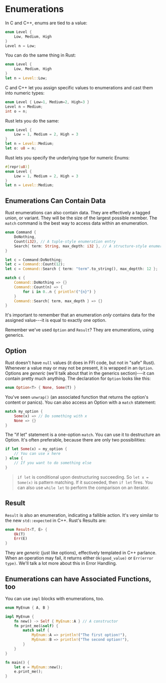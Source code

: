 # Enumerations

In C and C++, enums are tied to a value:

```c
enum Level {
    Low, Medium, High
}
Level n = Low;
```

You can do the same thing in Rust:

```rust
enum Level {
    Low, Medium, High
}
let n = Level::Low;
```

C and C++ let you assign specific values to enumerations and cast them into numeric types:

```c
enum Level { Low=1, Medium=2, High=3 }
Level n = Medium;
int o = n;
```

Rust lets you do the same:

```rust
enum Level {
    Low = 1, Medium = 2, High = 3
}
let n = Level::Medium;
let o: u8 = n;
```

Rust lets you specify the underlying type for numeric Enums:

```rust
#[repr(u8)]
enum Level {
    Low = 1, Medium = 2, High = 3
}
let n = Level::Medium;
```

## Enumerations Can Contain Data

Rust enumerations can also contain data. They are effectively a tagged union, or variant. They will be the size of the largest possible member. The `match` command is the best way to access data within an enumeration.

```rust
enum Command {
    DoNothing,
    Count(i32), // A tuple-style enumeration entry
    Search{ term: String, max_depth: i32 }, // A structure-style enumeration entry
}

let c = Command:DoNothing;
let c = Command::Count(12);
let c = Command::Search { term: "term".to_string(), max_deptth: 12 };

match c {
    Command::DoNothing => {}
    Command::Count(n) => {
        for i in 0..n { println!("{n}") }
    }
    Command::Search{ term, max_depth } => {}
}
```

It's important to remember that an enumeration *only* contains data for the assigned value---it is equal to exactly one option.

Remember we've used `Option` and `Result`? They are enumerations, using generics.

## Option

Rust doesn't have `null` values (it does in FFI code, but not in "safe" Rust). Whenever a value may or may not be present, it is wrapped in an `Option`. Options are *generic* (we'll talk about that in the generics section)---it can contain pretty much anything. The declaration for `Option` looks like this:

```rust
enum Option<T> { None, Some(T) }
```

You've seen `unwrap()` (an associated function that returns the option's content or panics). You can also access an Option with a `match` statement:

```rust
match my_option {
    Some(x) => // Do something with x
    None => {}
}
```

The "if let" statement is a one-option `match`. You can use it to destructure an Option. It's often preferable, because there are only two possibilities:

```rust
if let Some(x) = my_option {
    // You can use x here
} else {
    // If you want to do something else
}
```

> `if let` is conditional upon destructuring succeeding. So `let x = Some(x)` is pattern matching. If it succeeded, then `if let` fires. You can also use `while let` to perform the comparison on an iterator.

## Result

`Result` is also an enumeration, indicating a fallible action. It's very similar to the new `std::expected` in C++. Rust's Results are:

```rust
enum Result<T, E> {
    Ok(T)
    Err(E)
}
```
They are *generic* (just like options), effectively templated in C++ parlance. When an operation may fail, it returns either `Ok(good_value)` or `Err(error type)`. We'll talk a lot more about this in Error Handling.

## Enumerations can have Associated Functions, too

You can use `impl` blocks with enumerations, too.

```rust
enum MyEnum { A, B }

impl MyEnum {
    fn new() -> Self { MyEnum::A } // A constructor
    fn print_me(&self) {
        match self {
            MyEnum::A => println!("The first option!"),
            MyEnum::B => println!("The second option!"),
        }
    }
}

fn main() {
    let e = MyEnum::new();
    e.print_me();
}
```